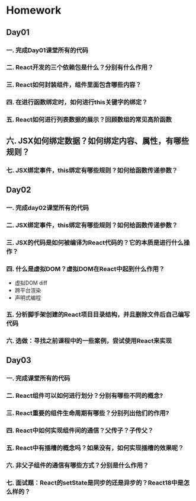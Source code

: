# Homework

## Day01

### 一. 完成Day01课堂所有的代码

### 二. React开发的三个依赖包是什么？分别有什么作用？

### 三. React如何封装组件，组件里面包含哪些内容？

### 四. 在进行函数绑定时，如何进行this关键字的绑定？

### 五. React如何进行列表数据的展示？回顾数组的常见高阶函数

## 六. JSX如何绑定数据？如何绑定内容、属性，有哪些规则？

### 七. JSX绑定事件，this绑定有哪些规则？如何给函数传递参数？

## Day02

### 一. 完成day02课堂所有的代码

### 二. JSX绑定事件，this绑定有哪些规则？如何给函数传递参数？

### 三. JSX的代码是如何被编译为React代码的？它的本质是进行什么操作？

### 四. 什么是虚拟DOM？虚拟DOM在React中起到什么作用？

* 虚拟DOM diff
* 跨平台渲染
* 声明式编程

### 五. 分析脚手架创建的React项目目录结构，并且删除文件后自己编写代码

### 六. 选做：寻找之前课程中的一些案例，尝试使用React来实现

## Day03

### 一. 完成课堂所有的代码

### 二. React组件可以如何进行划分？分别有哪些不同的概念?

### 三. React重要的组件生命周期有哪些？分别列出他们的作用?

### 四. React中如何实现组件间的通信？父传子？子传父？

### 五. React中有插槽的概念吗？如果没有，如何实现插槽的效果呢？

### 六. 非父子组件的通信有哪些方式？分别是什么作用？

### 七. 面试题：React的setState是同步的还是异步的？React18中是怎么样的？
